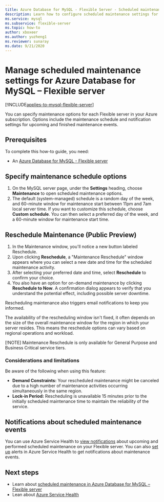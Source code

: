 ```yaml
---
title: Azure Database for MySQL - Flexible Server - Scheduled maintenance - Azure portal
description: Learn how to configure scheduled maintenance settings for an Azure Database for MySQL - Flexible server from the Azure portal.
ms.service: mysql
ms.subservice: flexible-server
ms.topic: how-to
author: xboxeer
ms.author: yuzheng1
ms.reviewer: sunaray
ms.date: 9/21/2020
---
```


# Manage scheduled maintenance settings for Azure Database for MySQL – Flexible server

[!INCLUDE[applies-to-mysql-flexible-server](../includes/applies-to-mysql-flexible-server.md)]


You can specify maintenance options for each Flexible server in your Azure subscription. Options include the maintenance schedule and notification settings for upcoming and finished maintenance events.

## Prerequisites

To complete this how-to guide, you need:

- An [Azure Database for MySQL - Flexible server](quickstart-create-server-portal.md)

## Specify maintenance schedule options

1. On the MySQL server page, under the **Settings** heading, choose **Maintenance** to open scheduled maintenance options.
2. The default (system-managed) schedule is a random day of the week, and 60-minute window for maintenance start between 11pm and 7am local server time. If you want to customize this schedule, choose **Custom schedule**. You can then select a preferred day of the week, and a 60-minute window for maintenance start time.

## Reschedule Maintenance (Public Preview)

1. In the Maintenance window, you'll notice a new button labeled Reschedule.
2. Upon clicking **Reschedule**, a "Maintenance Reschedule" window appears where you can select a new date and time for the scheduled maintenance activity.
3. After selecting your preferred date and time, select **Reschedule** to confirm your choice.
4. You also have an option for on-demand maintenance by clicking **Reschedule to Now**. A confirmation dialog appears to verify that you understand the potential effect, including possible server downtime.

Rescheduling maintenance also triggers email notifications to keep you informed.

The availability of the rescheduling window isn't fixed, it often depends on the size of the overall maintenance window for the region in which your server resides. This means the reschedule options can vary based on regional operations and workload.

[!NOTE]
Maintenance Reschedule is only available for General Purpose and Business Critical service tiers.

### Considerations and limitations

Be aware of the following when using this feature:

- **Demand Constraints:** Your rescheduled maintenance might be canceled due to a high number of maintenance activities occurring simultaneously in the same region.
- **Lock-in Period:** Rescheduling is unavailable 15 minutes prior to the initially scheduled maintenance time to maintain the reliability of the service.

## Notifications about scheduled maintenance events

You can use Azure Service Health to [view notifications](../../service-health/service-notifications.md) about upcoming and performed scheduled maintenance on your Flexible server. You can also [set up](../../service-health/resource-health-alert-monitor-guide.md) alerts in Azure Service Health to get notifications about maintenance events.

## Next steps

* Learn about [scheduled maintenance in Azure Database for MySQL – Flexible server](concepts-maintenance.md)
* Lean about [Azure Service Health](../../service-health/overview.md)
